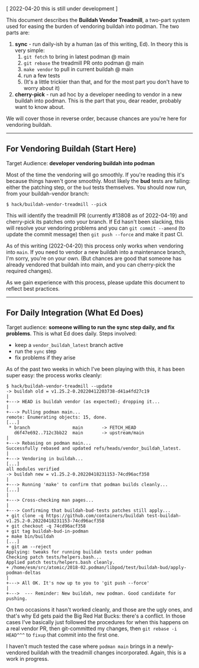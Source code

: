 [ 2022-04-20 this is still under development ]

This document describes the **Buildah Vendor Treadmill**, a two-part system used for easing the burden of vendoring buildah into podman. The two parts are:

1. **sync** - run daily-ish by a human (as of this writing, Ed). In theory this is very simple:
   1. `git fetch` to bring in latest podman @ main
   1. `git rebase` the treadmill PR onto podman @ main
   1. `make vendor` to pull in current buildah @ main
   1. run a few tests
   1. (It's a little trickier than that, and for the most part you don't have to worry about it)
2. **cherry-pick** - run ad hoc by a developer needing to vendor in a new buildah into podman. This
is the part that you, dear reader, probably want to know about.

We will cover those in reverse order, because chances are you're here for vendoring buildah.

***

## For Vendoring Buildah (Start Here)

Target Audience: **developer vendoring buildah into podman**

Most of the time the vendoring will go smoothly. If you're reading this it's because things haven't gone smoothly. Most likely the **bud** tests are failing: either the patching step, or the `bud` tests themselves. You should now run, from your buildah-vendor branch:
```console
$ hack/buildah-vendor-treadmill --pick
```
This will identify the treadmill PR (currently #13808 as of 2022-04-19) and cherry-pick its patches onto your branch. If Ed hasn't been slacking, this will resolve your vendoring problems and you can `git commit --amend` (to update the commit message) then `git push --force` and make it past CI.

As of this writing (2022-04-20) this process only works when vendoring into `main`. If you need to vendor a new buildah into a maintenance branch, I'm sorry, you're on your own. (But chances are good that someone has already vendored that buildah into main, and you can cherry-pick the required changes).

As we gain experience with this process, please update this document to reflect best practices.

***

## For Daily Integration (What Ed Does)

Target audience: **someone willing to run the sync step daily, and fix problems**. This is what Ed does daily. Steps involved:
- keep a `vendor_buildah_latest` branch active
- run the `sync` step
- fix problems if they arise

As of the past two weeks in which I've been playing with this, it has been super easy: the process works cleanly:

```console
$ hack/buildah-vendor-treadmill --update
-> buildah old = v1.25.2-0.20220412203738-d41a4fd27c19
|
+---> HEAD is buildah vendor (as expected); dropping it...
|
+---> Pulling podman main...
remote: Enumerating objects: 15, done.
[...]
 * branch                main       -> FETCH_HEAD
   d6f47e692..712c3bb22  main       -> upstream/main
|
+---> Rebasing on podman main...
Successfully rebased and updated refs/heads/vendor_buildah_latest.
|
+---> Vendoring in buildah...
[...]
all modules verified
-> buildah new = v1.25.2-0.20220418231153-74cd96acf358
|
+---> Running 'make' to confirm that podman builds cleanly...
[...]
|
+---> Cross-checking man pages...
|
+---> Confirming that buildah-bud-tests patches still apply...
+ git clone -q https://github.com/containers/buildah test-buildah-v1.25.2-0.20220418231153-74cd96acf358
+ git checkout -q 74cd96acf358
+ git tag buildah-bud-in-podman
+ make bin/buildah
[...]
+ git am --reject
Applying: tweaks for running buildah tests under podman
Checking patch tests/helpers.bash...
Applied patch tests/helpers.bash cleanly.
+ /home/esm/src/atomic/2018-02.podman/libpod/test/buildah-bud/apply-podman-deltas
|
+---> All OK. It's now up to you to 'git push --force'
|
+--->  --- Reminder: New buildah, new podman. Good candidate for pushing.
```

On two occasions it hasn't worked cleanly, and those are the ugly ones, and that's why Ed gets paid the Big Red Hat Bucks: there's a conflict. In those cases I've basically just followed the procedures for when this happens on a real vendor PR, then git-committed my changes, then `git rebase -i HEAD^^^` to `fixup` that commit into the first one.

I haven't much tested the case where `podman main` brings in a newly-vendored buildah with the treadmill changes incorporated. Again, this is a work in progress.
